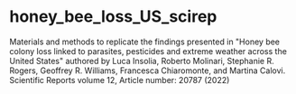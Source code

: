 # honey_bee_loss_US_scirep
Materials and methods to replicate the findings presented in "Honey bee colony loss linked to parasites, pesticides and extreme weather across the United States" authored by Luca Insolia, Roberto Molinari, Stephanie R. Rogers, Geoffrey R. Williams, Francesca Chiaromonte, and Martina Calovi. Scientific Reports volume 12, Article number: 20787 (2022)
